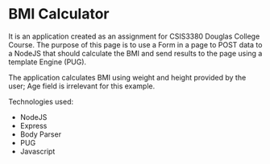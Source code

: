 # BMI Calculator
It is an application created as an assignment for CSIS3380 Douglas College Course. The purpose of this page is to use a Form in a page to POST data to a NodeJS that should calculate the BMI and send results to the page using a template Engine (PUG). 

The application calculates BMI using weight and height provided by the user; Age field is irrelevant for this example.

Technologies used:
* NodeJS
* Express
* Body Parser
* PUG
* Javascript
